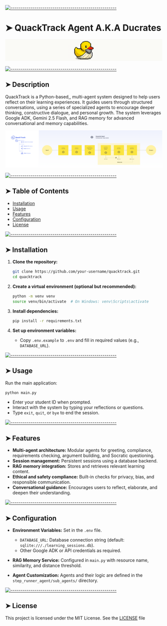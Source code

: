 [![-----------------------------------------------------](https://raw.githubusercontent.com/andreasbm/readme/master/assets/lines/colored.png)](#quacktrack-agent)

# ➤ QuackTrack Agent A.K.A Ducrates

![ducrates](ducrates.png?raw=true)

[![-----------------------------------------------------](https://raw.githubusercontent.com/andreasbm/readme/master/assets/lines/colored.png)](#description)

## ➤ Description

QuackTrack is a Python-based,, multi-agent system designed to help users reflect on their learning experiences. It guides users through structured conversations, using a series of specialized agents to encourage deeper thinking, constructive dialogue, and personal growth. The system leverages Google ADK, Gemini 2.5 Flash, and RAG memory for advanced conversational and memory capabilities.

![agent flow](flow.png?raw=true)

[![-----------------------------------------------------](https://raw.githubusercontent.com/andreasbm/readme/master/assets/lines/colored.png)](#table-of-contents)

## ➤ Table of Contents

- [Installation](#installation)
- [Usage](#usage)
- [Features](#features)
- [Configuration](#configuration)
- [License](#license)


[![-----------------------------------------------------](https://raw.githubusercontent.com/andreasbm/readme/master/assets/lines/colored.png)](#installation)

## ➤ Installation

1. **Clone the repository:**
   ```bash
   git clone https://github.com/your-username/quacktrack.git
   cd quacktrack
   ```

2. **Create a virtual environment (optional but recommended):**
   ```bash
   python -m venv venv
   source venv/bin/activate  # On Windows: venv\Scripts\activate
   ```

3. **Install dependencies:**
   ```bash
   pip install -r requirements.txt
   ```

4. **Set up environment variables:**
   - Copy `.env.example` to `.env` and fill in required values (e.g., `DATABASE_URL`).


[![-----------------------------------------------------](https://raw.githubusercontent.com/andreasbm/readme/master/assets/lines/colored.png)](#usage)

## ➤ Usage

Run the main application:

```bash
python main.py
```

- Enter your student ID when prompted.
- Interact with the system by typing your reflections or questions.
- Type `exit`, `quit`, or `bye` to end the session.


[![-----------------------------------------------------](https://raw.githubusercontent.com/andreasbm/readme/master/assets/lines/colored.png)](#features)

## ➤ Features

- **Multi-agent architecture:** Modular agents for greeting, compliance, requirements checking, argument building, and Socratic questioning.
- **Session management:** Persistent sessions using a database backend.
- **RAG memory integration:** Stores and retrieves relevant learning content.
- **Ethical and safety compliance:** Built-in checks for privacy, bias, and responsible communication.
- **Conversational guidance:** Encourages users to reflect, elaborate, and deepen their understanding.


[![-----------------------------------------------------](https://raw.githubusercontent.com/andreasbm/readme/master/assets/lines/colored.png)](#configuration)

## ➤ Configuration

- **Environment Variables:**
  Set in the `.env` file.
  - `DATABASE_URL`: Database connection string (default: `sqlite:///./learning_sessions.db`).
  - Other Google ADK or API credentials as required.

- **RAG Memory Service:**
  Configured in `main.py` with resource name, similarity, and distance threshold.

- **Agent Customization:**
  Agents and their logic are defined in the `step_runner_agent/sub_agents/` directory.


[![-----------------------------------------------------](https://raw.githubusercontent.com/andreasbm/readme/master/assets/lines/colored.png)](#license)

## ➤ License

This project is licensed under the MIT License. See the [LICENSE](LICENSE) file
